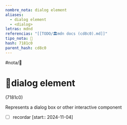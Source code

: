 ```yaml
---
nombre_nota: dialog element
aliases:
  - dialog element
  - <dialog>
letras: mdnd
referencias: "[[TODO/🏛️mdn docs (cd8c0).md]]"
tipo_nota: 📑
hash: 7181c0
parent_hash: cd8c0
---
```


#nota/📑

# 📑dialog element
<div class="hash">(7181c0)</div>

Represents a dialog box or other interactive component


- [ ] recordar  [start:: 2024-11-04]
